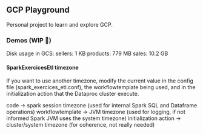## GCP Playground

Personal project to learn and explore GCP.

### Demos (WIP 🔨)

Disk usage in GCS: 
    sellers: 1 KB
    products: 779 MB
    sales: 10.2 GB

#### SparkExercicesEtl timezone

If you want to use another timezone, modify the current value in the config file (spark_exercices_etl.conf), 
the workflowtemplate being used, and in the initialization action that the Dataproc cluster execute.

code -> spark session timezone (used for internal Spark SQL and Dataframe operations)
workflowtemplate -> JVM timezone (used for logging, if not informed Spark JVM uses the system timezone)
initialization action -> cluster/system timezone (for coherence, not really needed)